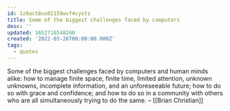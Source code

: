 ```yaml
---
id: 1z0act8ux02159wsf4cysts
title: Some of the biggest challenges faced by computers
desc: ''
updated: 1652716548260
created: '2022-03-26T00:00:00.000Z'
tags:
  - quotes
---
```


Some of the biggest challenges faced by computers and human minds alike: how to manage finite space, finite time, limited attention, unknown unknowns, incomplete information, and an unforeseeable future; how to do so with grace and confidence; and how to do so in a community with others who are all simultaneously trying to do the same.  – [[Brian Christian]]
